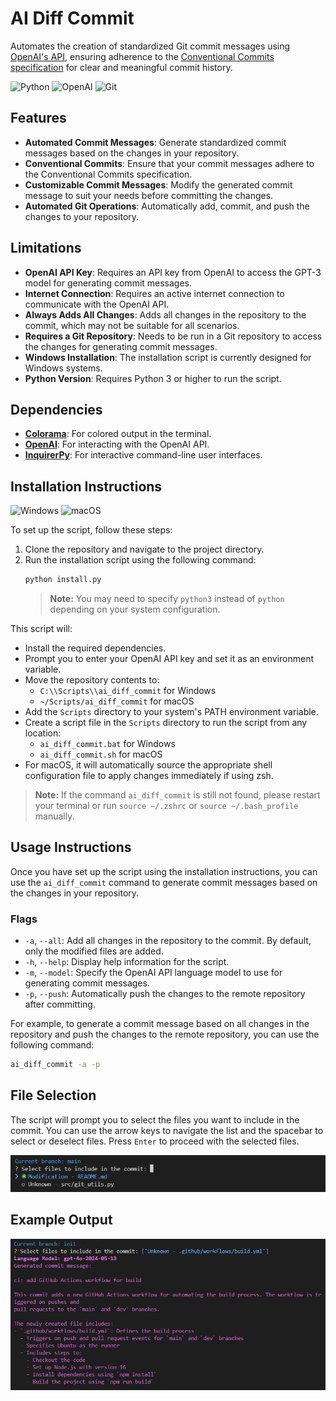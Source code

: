 # AI Diff Commit

Automates the creation of standardized Git commit messages using [OpenAI's API](https://platform.openai.com/docs/), ensuring adherence to the [Conventional Commits specification](https://www.conventionalcommits.org/en/v1.0.0/) for clear and meaningful commit history.

![Python](https://img.shields.io/badge/python-3670A0?style=for-the-badge&logo=python&logoColor=ffdd54)
![OpenAI](https://img.shields.io/badge/OpenAI-00A79D?style=for-the-badge&logo=openai&logoColor=white)
![Git](https://img.shields.io/badge/Git-F05032?style=for-the-badge&logo=git&logoColor=white)

## Features

- **Automated Commit Messages**: Generate standardized commit messages based on the changes in your repository.
- **Conventional Commits**: Ensure that your commit messages adhere to the Conventional Commits specification.
- **Customizable Commit Messages**: Modify the generated commit message to suit your needs before committing the changes.
- **Automated Git Operations**: Automatically add, commit, and push the changes to your repository.

## Limitations

- **OpenAI API Key**: Requires an API key from OpenAI to access the GPT-3 model for generating commit messages.
- **Internet Connection**: Requires an active internet connection to communicate with the OpenAI API.
- **Always Adds All Changes**: Adds all changes in the repository to the commit, which may not be suitable for all scenarios.
- **Requires a Git Repository**: Needs to be run in a Git repository to access the changes for generating commit messages.
- **Windows Installation**: The installation script is currently designed for Windows systems.
- **Python Version**: Requires Python 3 or higher to run the script.

## Dependencies

- [**Colorama**](https://pypi.org/project/colorama/): For colored output in the terminal.
- [**OpenAI**](https://pypi.org/project/openai/): For interacting with the OpenAI API.
- [**InquirerPy**](https://pypi.org/project/InquirerPy/): For interactive command-line user interfaces.

## Installation Instructions

![Windows](https://img.shields.io/badge/Windows-0078D6?style=for-the-badge&logo=windows&logoColor=white)
![macOS](https://img.shields.io/badge/macOS-000000?style=for-the-badge&logo=apple&logoColor=white)

To set up the script, follow these steps:

1. Clone the repository and navigate to the project directory.
2. Run the installation script using the following command: 
    ```bash
    python install.py
    ```
    > **Note:** You may need to specify `python3` instead of `python` depending on your system configuration.

This script will:
- Install the required dependencies.
- Prompt you to enter your OpenAI API key and set it as an environment variable.
- Move the repository contents to:
  - `C:\\Scripts\\ai_diff_commit` for Windows
  - `~/Scripts/ai_diff_commit` for macOS
- Add the `Scripts` directory to your system's PATH environment variable.
- Create a script file in the `Scripts` directory to run the script from any location:
  - `ai_diff_commit.bat` for Windows
  - `ai_diff_commit.sh` for macOS
- For macOS, it will automatically source the appropriate shell configuration file to apply changes immediately if using zsh.

> **Note:** If the command `ai_diff_commit` is still not found, please restart your terminal or run `source ~/.zshrc` or `source ~/.bash_profile` manually.

## Usage Instructions

Once you have set up the script using the installation instructions, you can use the `ai_diff_commit` command to generate commit messages based on the changes in your repository.

### Flags

- `-a`, `--all`: Add all changes in the repository to the commit. By default, only the modified files are added.
- `-h`, `--help`: Display help information for the script.
- `-m`, `--model`: Specify the OpenAI API language model to use for generating commit messages.
- `-p`, `--push`: Automatically push the changes to the remote repository after committing.

For example, to generate a commit message based on all changes in the repository and push the changes to the remote repository, you can use the following command:

```bash
ai_diff_commit -a -p
```

## File Selection

The script will prompt you to select the files you want to include in the commit. You can use the arrow keys to navigate the list and the spacebar to select or deselect files. Press `Enter` to proceed with the selected files.

![File Selection Screenshot](lib/screenshots/file_selection.png)

## Example Output

![Sample Output](lib/screenshots/output.png)
